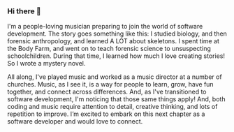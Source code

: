 ### Hi there 👋

<!--
**gumshoesbex/gumshoesbex** is a ✨ _special_ ✨ repository because its `README.md` (this file) appears on your GitHub profile.

Here are some ideas to get you started: -->

I'm a people-loving musician preparing to join the world of software development. The story goes something like this: I studied biology, and then forensic anthropology, and learned A LOT about skeletons. I spent time at the Body Farm, and went on to teach forensic science to unsuspecting schoolchildren. During that time, I learned how much I love creating stories! So I wrote a mystery novel. 

All along, I've played music and worked as a music director at a number of churches. Music, as I see it, is a way for people to learn, grow, have fun together, and connect across differences. And, as I've transitioned to software development, I'm noticing that those same things apply! And, both coding and music require attention to detail, creative thinking, and lots of repetition to improve. I’m excited to embark on this next chapter as a software developer and would love to connect.
